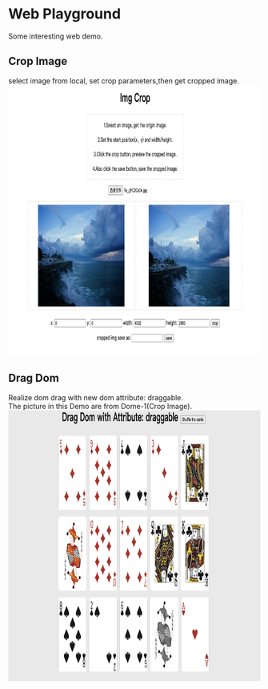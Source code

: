# Web Playground

Some interesting web demo.

## Crop Image

select image from local, set crop parameters,then get cropped image.
<img src='./1_crop-img/preview.png' width='810' height='540' alt='1_crop-img preview' />

## Drag Dom

Realize dom drag with new dom attribute: draggable.  <br/>
The picture in this Demo are from Dome-1(Crop Image).
<img src='./2_drag-dom/preview.png' width='810' height='540' alt='2_drag-dom preview' />